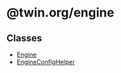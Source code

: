 # @twin.org/engine

## Classes

- [Engine](classes/Engine.md)
- [EngineConfigHelper](classes/EngineConfigHelper.md)
